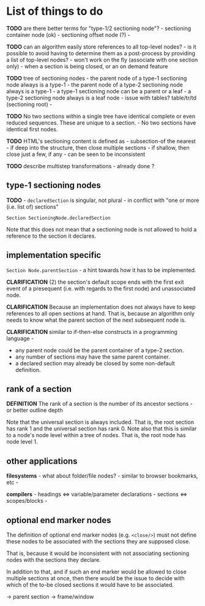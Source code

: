 
<!-- ======================================================================= -->
# List of things to do

**TODO**
are there better terms for "type-1/2 sectioning node"? -
sectioning container node (ok) -
sectioning offset node (?) -

**TODO**
can an algorithm easily store references to all top-level nodes? -
is it possible to avoid having to determine them as a post-process
by providing a list of top-level nodes? -
won't work on the fly (associate with one section only) -
when a section is being closed, or an on demand feature

**TODO**
tree of sectioning nodes -
the parent node of a type-1 sectioning node always is a type-1 -
the parent node of a type-2 sectioning node always is a type-1 -
a type-1 sectioning node can be a parent or a leaf -
a type-2 sectioning node always is a leaf node -
issue with tables? table/tr/td (sectioning root) -

**TODO**
No two sections within a single tree have identical
complete or even reduced sequences. These are unique to a section. -
No two sections have identical first nodes.

**TODO**
HTML's sectioning content is defined as - subsection-of the nearest -
if deep into the structure, then close multiple sections -
if shallow, then close just a few, if any -
can be seen to be inconsistent

**TODO**
describe multistep transformations -
already done ?

<!-- ======================================================================= -->
## type-1 sectioning nodes

**TODO** -
`declaredSection` is singular, not plural -
in conflict with "one or more (i.e. list of) sections"

```
Section SectioningNode.declaredSection
```

Note that this does not mean that a sectioning node is not allowed to hold
a reference to the section it declares.

<!-- ======================================================================= -->
## implementation specific

`Section Node.parentSection` -
a hint towards how it has to be implemented.

**CLARIFICATION**
(2) the section's default scope ends with the first exit event of a
presequent (i.e. with regards to the first node) and unassociated node.

**CLARIFICATION**
Because an implementation does not always have to keep references to
all open sections at hand. That is, because an algorithm only needs to
know what the parent section of the next subsequent node is. 

**CLARIFICATION**
similar to if-then-else constructs in a programming language -

* any parent node could be the parent container of a type-2 section.
* any number of sections may have the same parent container.
* a declared section may already be closed by some non-default definition.

<!-- ======================================================================= -->
## rank of a section

**DEFINITION**
The rank of a section is the number of its ancestor sections -
or better outline depth

Note that the universal section is always included. That is, the root section
has rank 1 and the universal section has rank 0. Note also that this is similar
to a node's node level within a tree of nodes. That is, the root node has node
level 1.

<!-- ======================================================================= -->
## other applications

**filesystems** -
what about folder/file nodes? -
similar to browser bookmarks, etc -

**compilers** -
headings <=> variable/parameter declarations -
sections <=> scopes/blocks -

<!-- ======================================================================= -->
## optional end marker nodes

The definition of optional end marker nodes (e.g. `<close/>`) must not define
these nodes to be associated with the sections they are supposed close.

That is, because it would be inconsistent with not associating sectioning
nodes with the sections they declare.

In addition to that, and if such an end marker would be allowed to close
multiple sections at once, then there would be the issue to decide with
which of the to-be closed sections it would have to be associated.

-> parent section -> frame/window
